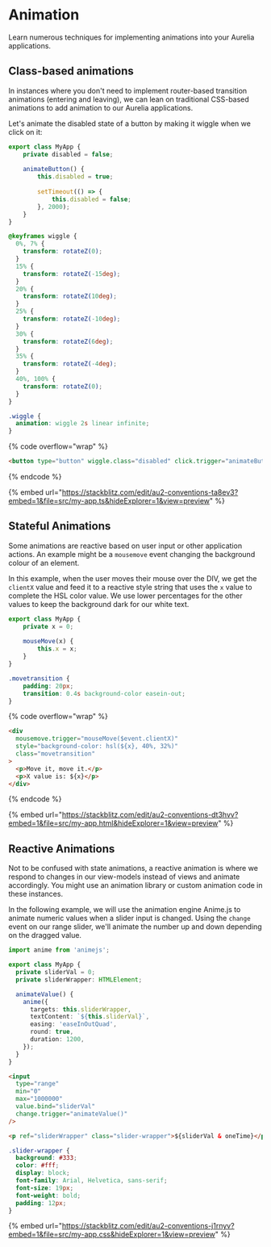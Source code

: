 # Animation

Learn numerous techniques for implementing animations into your Aurelia applications.

## Class-based animations

In instances where you don't need to implement router-based transition animations (entering and leaving), we can lean on traditional CSS-based animations to add animation to our Aurelia applications.

Let's animate the disabled state of a button by making it wiggle when we click on it:

```typescript
export class MyApp {
    private disabled = false;
    
    animateButton() {
        this.disabled = true;
        
        setTimeout(() => {
            this.disabled = false;
        }, 2000);
    }
}
```

```css
@keyframes wiggle {
  0%, 7% {
    transform: rotateZ(0);
  }
  15% {
    transform: rotateZ(-15deg);
  }
  20% {
    transform: rotateZ(10deg);
  }
  25% {
    transform: rotateZ(-10deg);
  }
  30% {
    transform: rotateZ(6deg);
  }
  35% {
    transform: rotateZ(-4deg);
  }
  40%, 100% {
    transform: rotateZ(0);
  }
}

.wiggle {
  animation: wiggle 2s linear infinite;
}
```

{% code overflow="wrap" %}
```html
<button type="button" wiggle.class="disabled" click.trigger="animateButton()">Wiggle!</button>
```
{% endcode %}

{% embed url="https://stackblitz.com/edit/au2-conventions-ta8ev3?embed=1&file=src/my-app.ts&hideExplorer=1&view=preview" %}

## Stateful Animations

Some animations are reactive based on user input or other application actions. An example might be a `mousemove` event changing the background colour of an element.

In this example, when the user moves their mouse over the DIV, we get the `clientX` value and feed it to a reactive style string that uses the `x` value to complete the HSL color value. We use lower percentages for the other values to keep the background dark for our white text.

```typescript
export class MyApp {
    private x = 0;
    
    mouseMove(x) {
        this.x = x;
    }
}
```

```css
.movetransition {
    padding: 20px;
    transition: 0.4s background-color easein-out;
}
```

{% code overflow="wrap" %}
```html
<div
  mousemove.trigger="mouseMove($event.clientX)"
  style="background-color: hsl(${x}, 40%, 32%)"
  class="movetransition"
>
  <p>Move it, move it.</p>
  <p>X value is: ${x}</p>
</div>
```
{% endcode %}

{% embed url="https://stackblitz.com/edit/au2-conventions-dt3hvv?embed=1&file=src/my-app.html&hideExplorer=1&view=preview" %}

## Reactive Animations

Not to be confused with state animations, a reactive animation is where we respond to changes in our view-models instead of views and animate accordingly. You might use an animation library or custom animation code in these instances.

In the following example, we will use the animation engine Anime.js to animate numeric values when a slider input is changed. Using the `change` event on our range slider, we'll animate the number up and down depending on the dragged value.

```typescript
import anime from 'animejs';

export class MyApp {
  private sliderVal = 0;
  private sliderWrapper: HTMLElement;

  animateValue() {
    anime({
      targets: this.sliderWrapper,
      textContent: `${this.sliderVal}`,
      easing: 'easeInOutQuad',
      round: true,
      duration: 1200,
    });
  }
}
```

```html
<input
  type="range"
  min="0"
  max="1000000"
  value.bind="sliderVal"
  change.trigger="animateValue()"
/>

<p ref="sliderWrapper" class="slider-wrapper">${sliderVal & oneTime}</p>

```

```css
.slider-wrapper {
  background: #333;
  color: #fff;
  display: block;
  font-family: Arial, Helvetica, sans-serif;
  font-size: 19px;
  font-weight: bold;
  padding: 12px;
}
```

{% embed url="https://stackblitz.com/edit/au2-conventions-j1rnyv?embed=1&file=src/my-app.css&hideExplorer=1&view=preview" %}
